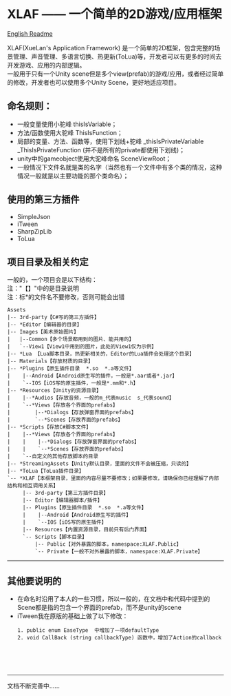 XLAF —— 一个简单的2D游戏/应用框架
======================
 [English Readme](https://github.com/SES-xuelan/XLAF/blob/master/readme.md)

XLAF(XueLan's Application Framework) 是一个简单的2D框架，包含完整的场景管理、声音管理、多语言切换、热更新(ToLua)等，开发者可以有更多的时间去开发游戏、应用的内部逻辑。<br />
一般用于只有一个Unity scene但是多个view(prefab)的游戏/应用，或者经过简单的修改，开发者也可以使用多个Unity Scene，更好地适应项目。

## 命名规则：
* 一般变量使用小驼峰 thisIsVariable；
* 方法/函数使用大驼峰 ThisIsFunction；
* 局部的变量、方法、函数等，使用下划线+驼峰  _thisIsPrivateVariable   _ThisIsPrivateFunction
(并不是所有的private都使用下划线)；
* unity中的gameobject使用大驼峰命名 SceneViewRoot；
* 一般情况下文件名就是类的名字（当然也有一个文件中有多个类的情况，这种情况一般就是以主要功能的那个类命名）；

## 使用的第三方插件
* SimpleJson
* iTween
* SharpZipLib
* ToLua

## 项目目录及相关约定
一般的，一个项目会是以下结构：<br />
注："【】"中的是目录说明<br />
注：标*的文件名不要修改，否则可能会出错

```
Assets
|-- 3rd-party【C#写的第三方插件】
|-- *Editor【编辑器的目录】
|-- Images【美术原始图片】
|   |--Common【多个场景都用到的图片、能共用的】
|   `--View1【View1中用到的图片，此处的View1仅为示例】
|-- *Lua 【Lua脚本目录，热更新相关的，Editor的Lua插件会处理这个目录】
|-- Materials【存放材质的目录】
|-- *Plugins【原生插件目录  *.so  *.a等文件】
|    |--Android【Android原生写的插件，一般是*.aar或者*.jar】
|    `--IOS【iOS写的原生插件，一般是*.mm和*.h】
|-- *Resources【Unity的资源目录】
|    |--*Audios【存放音频，一般的m_代表music  s_代表sound】
|    `--*Views【存放各个界面的prefabs】
|        |--*Dialogs【存放弹窗界面的prefabs】
|        `--*Scenes【存放界面的prefabs】
|-- *Scripts【存放C#脚本文件】
|    |--*Views【存放各个界面的prefabs】
|    |    |--*Dialogs【存放弹窗界面的prefabs】
|    |    `--*Scenes【存放界面的prefabs】
|    `--自定义的其他存放脚本的目录
|-- *StreamingAssets【Unity默认目录，里面的文件不会被压缩，只读的】
|-- *ToLua【ToLua插件目录】
`-- *XLAF【本框架目录，里面的内容尽量不要修改；如果要修改，请确保你已经理解了内部结构和相互调用关系】
     |-- 3rd-party【第三方插件目录】
     |-- Editor【编辑器脚本/插件】
     |-- Plugins【原生插件目录  *.so  *.a等文件】
     |    |--Android【Android原生写的插件】
     |    `--IOS【iOS写的原生插件】
     |-- Resources【内置资源目录，目前只有后门界面】
     `-- Scripts【脚本目录】
         |-- Public【对外暴露的脚本，namespace:XLAF.Public】
         `-- Private【一般不对外暴露的脚本，namespace:XLAF.Private】
```




-----
## 其他要说明的
* 在命名时沿用了本人的一些习惯，所以一般的，在文档中和代码中提到的Scene都是指的包含一个界面的prefab，而不是unity的scene
* iTween我在原版的基础上做了以下修改：
    ```
    1. public enum EaseType  中增加了一项defaultType
    2. void CallBack (string callbackType) 函数中，增加了Action的callback
    ```


<br /><br /><br />

---
文档不断完善中……

